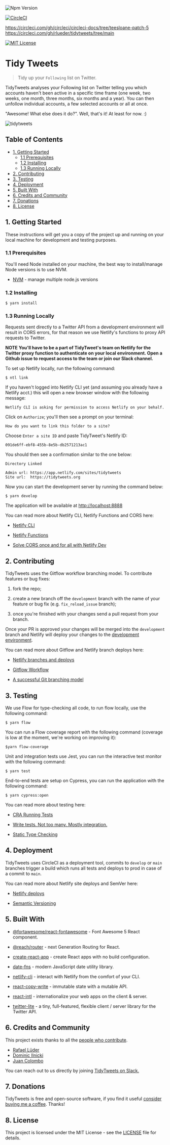 ![Npm Version](https://img.shields.io/badge/version-1.0.0-blue.svg)

[![CircleCI](https://circleci.com/gh/circleci/circleci-docs/tree/teesloane-patch-5.svg?style=shield&display=inline-block)](https://circleci.com/gh/circleci/circleci-docs/tree/teesloane-patch-5)

https://circleci.com/gh/circleci/circleci-docs/tree/teesloane-patch-5
https://circleci.com/gh/rlueder/tidytweets/tree/main

[![MIT License](https://img.shields.io/badge/License-MIT-yellow.svg?display=inline-block)](https://github.com/rlueder/tidytweets/blob/main/LICENSE)

# Tidy Tweets

> Tidy up your `Following` list on Twitter.

TidyTweets analyses your Following list on Twitter telling you which accounts haven't been active in a specific time frame (one week, two weeks, one month, three months, six months and a year). You can then unfollow individual accounts, a few selected accounts or all at once.

"Awesome! What else does it do?". Well, that's it! At least for now. :)

![tidytweets](tidytweets.gif)

## Table of Contents

- [1. Getting Started](#1-getting-started)
  - [1.1 Prerequisites](#1.1-prerequisites)
  - [1.2 Installing](#1.2-installing)
  - [1.3 Running Locally](#1.3-running-locally)
- [2. Contributing](#2-contributing)
- [3. Testing](#3-testing)
- [4. Deployment](#4-deployment)
- [5. Built With](#5-built-with)
- [6. Credits and Community](#6-credits-and-community)
- [7. Donations](#7-donations)
- [8. License](#8-license)

## 1. Getting Started

These instructions will get you a copy of the project up and running on your local machine for development and testing purposes.

### 1.1 Prerequisites

You'll need Node installed on your machine, the best way to install/manage Node versions is to use NVM.

- [NVM](https://github.com/nvm-sh/nvm) - manage multiple node.js versions

### 1.2 Installing

```
$ yarn install
```

### 1.3 Running Locally

Requests sent directly to a Twitter API from a development environment will result in CORS errors, for that reason we use Netlify's functions to proxy API requests to Twitter.

**NOTE You'll have to be a part of TidyTweet's team on Netlify for the Twitter proxy function to authenticate on your local environment. Open a Github issue to request access to the team or join our Slack channel.**

To set up Netlify locally, run the following command:

```
$ ntl link
```

If you haven't logged into Netlify CLI yet (and assuming you already have a Netlify acct.) this will open a new browser window with the following message:

```
Netlify CLI is asking for permission to access Netlify on your behalf.
```

Click on `Authorize`; you'll then see a prompt on your terminal:

```
How do you want to link this folder to a site?
```

Choose `Enter a site ID` and paste TidyTweet's Netlify ID:

```
091de6ff-ebf8-455b-8e5b-db2571213ac1
```

You should then see a confirmation similar to the one below:

```
Directory Linked

Admin url: https://app.netlify.com/sites/tidytweets
Site url:  https://tidytweets.org

```

Now you can start the development server by running the command below:

```
$ yarn develop
```

The application will be available at [http://localhost:8888](http://localhost:8888)

You can read more about Netlify CLI, Netlify Functions and CORS here:

- [Netlify CLI](https://cli.netlify.com/)

- [Netlify Functions](https://docs.netlify.com/functions/overview/)

- [Solve CORS once and for all with Netlify Dev](https://alligator.io/nodejs/solve-cors-once-and-for-all-netlify-dev/)

## 2. Contributing

TidyTweets uses the Gitflow workflow branching model. To contribute features or bug fixes:

1. fork the repo;

2. create a new branch off the `development` branch with the name of your feature or bug fix (e.g. `fix_reload_issue` branch);

3. once you're finished with your changes send a pull request from your branch.

Once your PR is approved your changes will be merged into the `development` branch and Netlify will deploy your changes to the [development environment](https://development--tidytweets.netlify.app/).

You can read more about Gitflow and Netlify branch deploys here:

- [Netlify branches and deploys](https://docs.netlify.com/site-deploys/overview/#branches-and-deploys)

- [Gitflow Workflow](https://www.atlassian.com/git/tutorials/comparing-workflows/gitflow-workflow)

- [A successful Git branching model](https://nvie.com/posts/a-successful-git-branching-model/)

## 3. Testing

We use Flow for type-checking all code, to run flow locally, use the following command:

```
$ yarn flow
```

You can run a Flow coverage report with the following command (coverage is low at the moment, we're working on improving it):

```
$yarn flow-coverage
```

Unit and integration tests use Jest, you can run the interactive test monitor with the following command:

```
$ yarn test
```

End-to-end tests are setup on Cypress, you can run the application with the following command:

```
$ yarn cypress:open
```

You can read more about testing here:

- [CRA Running Tests](https://create-react-app.dev/docs/running-tests)

- [Write tests. Not too many. Mostly integration.](https://kentcdodds.com/blog/write-tests)

- [Static Type Checking](https://reactjs.org/docs/static-type-checking.html)

## 4. Deployment

TidyTweets uses CircleCI as a deployment tool, commits to `develop` or `main` branches trigger a build which runs all tests and deploys to prod in case of a commit to `main`.

You can read more about Netlify site deploys and SemVer here:

- [Netlify deploys](https://docs.netlify.com/site-deploys/overview/)

- [Semantic Versioning](https://semver.org/)

## 5. Built With

- [@fortawesome/react-fontawesome](https://github.com/FortAwesome/react-fontawesome) - Font Awesome 5 React component.

- [@reach/router](https://github.com/reach/router) - next Generation Routing for React.

- [create-react-app](https://github.com/facebook/create-react-app) - create React apps with no build configuration.

- [date-fns](https://github.com/date-fns/date-fns) - modern JavaScript date utility library.

- [netlify-cli](https://github.com/netlify/cli) - interact with Netlify from the comfort of your CLI.

- [react-copy-write](https://github.com/aweary/react-copy-write) - immutable state with a mutable API.

- [react-intl](https://formatjs.io/docs/react-intl) - internationalize your web apps on the client & server.

- [twitter-lite](https://github.com/draftbit/twitter-lite) - a tiny, full-featured, flexible client / server library for the Twitter API.

## 6. Credits and Community

This project exists thanks to all the <a href="https://github.com/rlueder/tidytweets/graphs/contributors">people who contribute</a>.

- [Rafael Lüder](https://github.com/rlueder)
- [Dominic Ilnicki](https://github.com/Ilnicki010)
- [Juan Colombo](https://github.com/juan-colombo95)

You can reach out to us directly by joining [TidyTweets on Slack.](https://join.slack.com/t/tidytweets/shared_invite/zt-fa0kmbu9-bPWUvBCnvDjgVWgxyJz7~w)

## 7. Donations

TidyTweets is free and open-source software, if you find it useful [consider buying me a coffee](https://www.buymeacoffee.com/rlueder). Thanks!

## 8. License

This project is licensed under the MIT License - see the [LICENSE](LICENSE) file for details.
